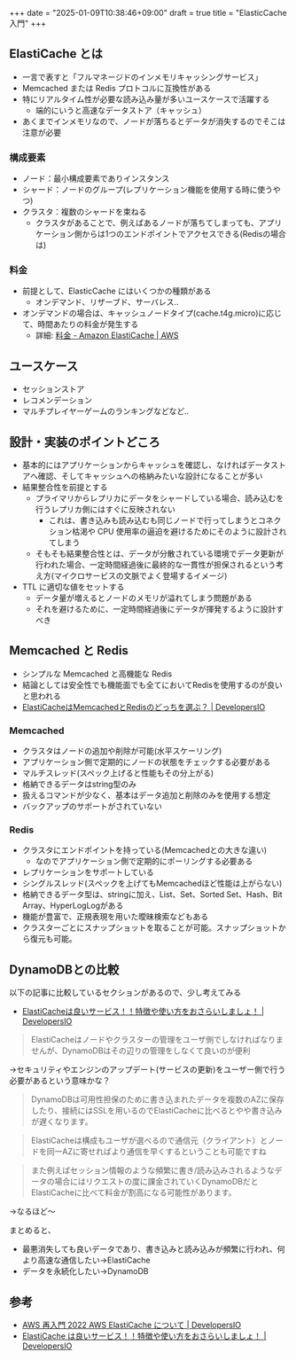 +++
date = "2025-01-09T10:38:46+09:00"
draft = true
title = "ElasticCache 入門"
+++


## ElastiCache とは

- 一言で表すと「フルマネージドのインメモリキャッシングサービス」
- Memcached または Redis プロトコルに互換性がある
- 特にリアルタイム性が必要な読み込み量が多いユースケースで活躍する
  - 端的にいうと高速なデータストア（キャッシュ）
- あくまでインメモリなので、ノードが落ちるとデータが消失するのでそこは注意が必要

### 構成要素

- ノード：最小構成要素でありインスタンス
- シャード：ノードのグループ(レプリケーション機能を使用する時に使うやつ)
- クラスタ：複数のシャードを束ねる
  - クラスタがあることで、例えばあるノードが落ちてしまっても、アプリケーション側からは1つのエンドポイントでアクセスできる(Redisの場合は)

### 料金

- 前提として、ElasticCache にはいくつかの種類がある
  - オンデマンド、リザーブド、サーバレス..
- オンデマンドの場合は、キャッシュノードタイプ(cache.t4g.micro)に応じて、時間あたりの料金が発生する
  - 詳細: [料金 - Amazon ElastiCache | AWS](<https://aws.amazon.com/jp/elasticache/pricing/>)

## ユースケース

- セッションストア
- レコメンデーション
- マルチプレイヤーゲームのランキングなどなど..

## 設計・実装のポイントどころ

- 基本的にはアプリケーションからキャッシュを確認し、なければデータストアへ確認、そしてキャッシュへの格納みたいな設計になることが多い
- 結果整合性を前提とする
  - プライマリからレプリカにデータをシャードしている場合、読み込むを行うレプリカ側にはすぐに反映されない
    - これは、書き込みも読み込むも同じノードで行ってしまうとコネクション枯渇や CPU 使用率の逼迫を避けるためにそのように設計されてしまう
  - そもそも結果整合性とは、データが分散されている環境でデータ更新が行われた場合、一定時間経過後に最終的な一貫性が担保されるという考え方(マイクロサービスの文脈でよく登場するイメージ)
- TTL に適切な値をセットする
  - データ量が増えるとノードのメモリが溢れてしまう問題がある
  - それを避けるために、一定時間経過後にデータが揮発するように設計すべき

## Memcached と Redis

- シンプルな Memcached と高機能な Redis
- 結論としては安全性でも機能面でも全てにおいてRedisを使用するのが良いと思われる
- [ElastiCacheはMemcachedとRedisのどっちを選ぶ？ | DevelopersIO](<https://dev.classmethod.jp/articles/which-choice-redis-memcached/>)

### Memcached

- クラスタはノードの追加や削除が可能(水平スケーリング)
- アプリケーション側で定期的にノードの状態をチェックする必要がある
- マルチスレッド(スペック上げると性能もその分上がる)
- 格納できるデータはstring型のみ
- 扱えるコマンドが少なく、基本はデータ追加と削除のみを使用する想定
- バックアップのサポートがされていない

### Redis

- クラスタにエンドポイントを持っている(Memcachedとの大きな違い)
  - なのでアプリケーション側で定期的にポーリングする必要ある
- レプリケーションをサポートしている
- シングルスレッド(スペックを上げてもMemcachedほど性能は上がらない)
- 格納できるデータ型は、stringに加え、List、Set、Sorted Set、Hash、Bit Array、HyperLogLogがある
- 機能が豊富で、正規表現を用いた曖昧検索などもある
- クラスターごとにスナップショットを取ることが可能。スナップショットから復元も可能。

## DynamoDBとの比較

以下の記事に比較しているセクションがあるので、少し考えてみる
- [ElastiCacheは良いサービス！！特徴や使い方をおさらいしましょ！ | DevelopersIO](<https://dev.classmethod.jp/articles/elasticache-is-very-good-lets-review/>)

> ElastiCacheはノードやクラスターの管理をユーザ側でしなければなりませんが、DynamoDBはその辺りの管理をしなくて良いのが便利
>
→セキュリティやエンジンのアップデート(サービスの更新)をユーザー側で行う必要があるという意味かな？

> DynamoDBは可用性担保のために書き込まれたデータを複数のAZに保存したり、接続にはSSLを用いるのでElastiCacheに比べるとやや書き込みが遅くなります。

> ElastiCacheは構成もユーザが選べるので通信元（クライアント）とノードを同一AZに寄せればより通信を早くするということも可能ですね

> また例えばセッション情報のような頻繁に書き/読み込みされるようなデータの場合にはリクエストの度に課金されていくDynamoDBだとElastiCacheに比べて料金が割高になる可能性があります。

→なるほど〜

まとめると、
- 最悪消失しても良いデータであり、書き込みと読み込みが頻繁に行われ、何より高速な通信したい→ElastiCache
- データを永続化したい→DynamoDB

## 参考

- [AWS 再入門 2022 AWS ElastiCache について | DevelopersIO](<https://dev.classmethod.jp/articles/re-introduction-2022-amazon-elasticache/>)
- [ElastiCache は良いサービス！！特徴や使い方をおさらいしましょ！ | DevelopersIO](<https://dev.classmethod.jp/articles/elasticache-is-very-good-lets-review/>)

